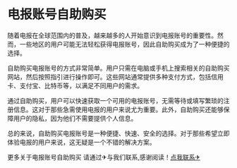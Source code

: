 # 电报账号自助购买

随着电报在全球范围内的普及，越来越多的人开始意识到电报账号的重要性。然而，一些地区的用户可能无法轻松获得电报账号，因此自助购买成为了一种便捷的选择。

自助购买电报账号的方式非常简单。用户只需在电脑或手机上搜索相关的自助购买网站，然后按照指引进行操作即可。这些网站通常提供多种支付方式，包括信用卡、支付宝、比特币等，以满足不同用户的需求。

通过自助购买，用户可以快速获取一个可用的电报账号，无需等待或填写繁琐的注册信息。这对于那些急需使用电报的用户来说尤为重要。此外，自助购买还能够保障用户的隐私，因为他们不需要提供个人信息。

总的来说，自助购买电报账号是一种便捷、快速、安全的选择。对于那些希望立即体验电报的用户来说，这无疑是一个不错的解决方案。

更多关于电报账号自助购买 请通过✈与我们联系,感谢阅读！[点我联系✈](https://www.G208.com)